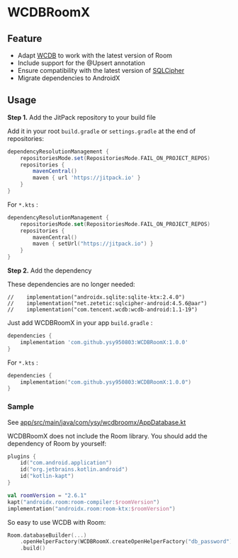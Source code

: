 # WCDBRoomX

## Feature

- Adapt [WCDB](https://github.com/Tencent/wcdb/tree/room) to work with the latest version of Room
- Include support for the @Upsert annotation
- Ensure compatibility with the latest version of [SQLCipher](https://github.com/sqlcipher/sqlcipher-android)
- Migrate dependencies to AndroidX

## Usage

**Step 1.** Add the JitPack repository to your build file

Add it in your root `build.gradle` or `settings.gradle` at the end of repositories:

```groovy
dependencyResolutionManagement {
    repositoriesMode.set(RepositoriesMode.FAIL_ON_PROJECT_REPOS)
    repositories {
        mavenCentral()
        maven { url 'https://jitpack.io' }
    }
}
```

For `*.kts` :

```kotlin
dependencyResolutionManagement {
    repositoriesMode.set(RepositoriesMode.FAIL_ON_PROJECT_REPOS)
    repositories {
        mavenCentral()
        maven { setUrl("https://jitpack.io") }
    }
}
```

**Step 2.** Add the dependency

These dependencies are no longer needed:

```
//    implementation("androidx.sqlite:sqlite-ktx:2.4.0")
//    implementation("net.zetetic:sqlcipher-android:4.5.6@aar")
//    implementation("com.tencent.wcdb:wcdb-android:1.1-19")
```

Just add WCDBRoomX in your app `build.gradle` :

```groovy
dependencies {
    implementation 'com.github.ysy950803:WCDBRoomX:1.0.0'
}
```

For `*.kts` :

```kotlin
dependencies {
    implementation("com.github.ysy950803:WCDBRoomX:1.0.0")
}
```

### Sample

See [app/src/main/java/com/ysy/wcdbroomx/AppDatabase.kt](https://github.com/ysy950803/WCDBRoomX/blob/main/app/src/main/java/com/ysy/wcdbroomx/AppDatabase.kt)

WCDBRoomX does not include the Room library. You should add the dependency of Room by yourself:

```kotlin
plugins {
    id("com.android.application")
    id("org.jetbrains.kotlin.android")
    id("kotlin-kapt")
}

val roomVersion = "2.6.1"
kapt("androidx.room:room-compiler:$roomVersion")
implementation("androidx.room:room-ktx:$roomVersion")
```

So easy to use WCDB with Room:

```kotlin
Room.databaseBuilder(...)
    .openHelperFactory(WCDBRoomX.createOpenHelperFactory("db_password"))
    .build()
```

